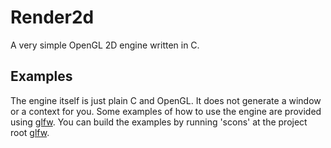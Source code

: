 # Render2d
A very simple OpenGL 2D engine written in C.

## Examples
The engine itself is just plain C and OpenGL. It does not generate a window or a context for you. Some examples of how to use the engine are provided using [glfw](http://www.glfw.org/). You can build the examples by running 'scons' at the project root [glfw](http://scons.org/).
